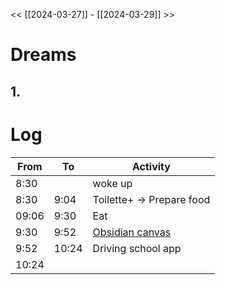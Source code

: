 << [[2024-03-27]] - [[2024-03-29]] >>

# Dreams
## 1. 

# Log

| From  | To    | Activity                                                            |
| ----- | ----- | ------------------------------------------------------------------- |
| 8:30  |       | woke up                                                             |
| 8:30  | 9:04  | Toilette+ -> Prepare food                                           |
| 09:06 | 9:30  | Eat                                                                 |
| 9:30  | 9:52  | [Obsidian canvas](https://youtu.be/vLBd_ADeKIw?si=Q9N0c4L16iQEJdGX) |
| 9:52  | 10:24 | Driving school app                                                  |
| 10:24 |       |                                                                     |
